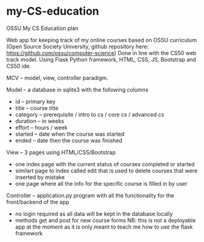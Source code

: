 # my-CS-education

OSSU My CS Education plan

Web app for keeping track of my online courses based on OSSU curriculum (Open Source Society University, github repository here: https://github.com/ossu/computer-science)
Done in line with the CS50 web track model.
Using Flask Python framework, HTML, CSS, JS, Bootstrap and CS50 ide.

MCV – model, view, controller paradigm.

Model – a database in sqlite3 with the following columns
- id – primary key
- title – course title
- category – prerequisite / intro to cs / core cs / advanced cs
- duration – in weeks
- effort – hours / week
- started – date when the course was started
- ended – date then the course was finished

View – 3 pages using HTML/CSS/Bootstrap 
- one index page with the current status of courses completed or started
- similart page to index called edit that is used to delete courses that were inserted by mistake
- one page where all the info for the specific course is filled in by user

Controller – application.py program with all the functionality for the front/backend of the app
- no login required as all data will be kept in the database locally
- methods get and post for new course forms
NB: this is not a deployable app at the moment as it is only meant to teach me how to use the flask framework

